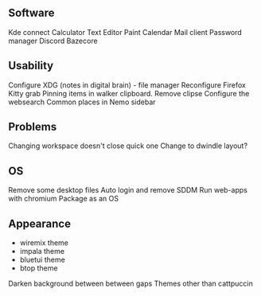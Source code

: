 ## Software
Kde connect
Calculator
Text Editor
Paint
Calendar
Mail client
Password manager
Discord
Bazecore

## Usability
Configure XDG (notes in digital brain) - file manager
Reconfigure Firefox
Kitty grab
Pinning items in walker clipboard. Remove clipse
Configure the websearch
Common places in Nemo sidebar

## Problems
Changing workspace doesn't close quick one
Change to dwindle layout?

## OS
Remove some desktop files
Auto login and remove SDDM
Run web-apps with chromium
Package as an OS

## Appearance
- wiremix theme
- impala theme
- bluetui theme
- btop theme

Darken background between between gaps
Themes other than cattpuccin
